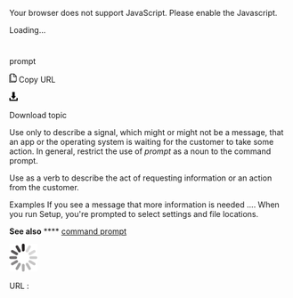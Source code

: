 Your browser does not support JavaScript. Please enable the Javascript.

Loading...

# 

prompt

![Copy URL](prompt_files/Copy.png)
Copy URL

![Download](prompt_files/Download.png)

Download topic

Use
only to describe a signal, which might or might not be a
message, that an app or the operating system is waiting for the customer
to take some action. In general, restrict the use of *prompt* as a noun to the command prompt.

Use as a verb to describe the act of requesting information or an action from the customer.

Examples
If you see a message that more information is needed ....
When you run Setup, you're prompted to select settings and file locations.

**See also** **** [command prompt](https://worldready.cloudapp.net/Styleguide/Read?id=2700&topicid=33562)

![In progress](prompt_files/activity-large.gif)

URL :
